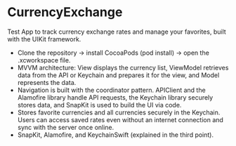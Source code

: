 # CurrencyExchange
Test App to track currency exchange rates and manage your favorites, built with the UIKit framework.

- Clone the repository -> install CocoaPods (pod install) -> open the .xcworkspace file.
- MVVM architecture: View displays the currency list, ViewModel retrieves data from the API or Keychain and prepares it for the view, and Model represents the data.
- Navigation is built with the coordinator pattern. APIClient and the Alamofire library handle API requests, the Keychain library securely stores data, and SnapKit is used to build the UI via code.
- Stores favorite currencies and all currencies securely in the Keychain. Users can access saved rates even without an internet connection and sync with the server once online.
- SnapKit, Alamofire, and KeychainSwift (explained in the third point).

